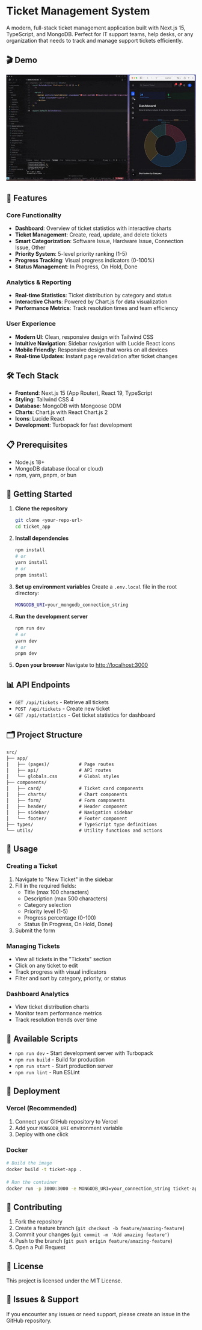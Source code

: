# Ticket Management System

A modern, full-stack ticket management application built with Next.js 15, TypeScript, and MongoDB. Perfect for IT support teams, help desks, or any organization that needs to track and manage support tickets efficiently.

## 🎬 Demo

![Ticket Management System Demo](https://github.com/yasin-erkan/Ticket_management_NextJS-Fullstack/blob/main/src/assets/ticketManagement.gif)

## 🚀 Features

### Core Functionality
- **Dashboard**: Overview of ticket statistics with interactive charts
- **Ticket Management**: Create, read, update, and delete tickets
- **Smart Categorization**: Software Issue, Hardware Issue, Connection Issue, Other
- **Priority System**: 5-level priority ranking (1-5)
- **Progress Tracking**: Visual progress indicators (0-100%)
- **Status Management**: In Progress, On Hold, Done

### Analytics & Reporting
- **Real-time Statistics**: Ticket distribution by category and status
- **Interactive Charts**: Powered by Chart.js for data visualization
- **Performance Metrics**: Track resolution times and team efficiency

### User Experience
- **Modern UI**: Clean, responsive design with Tailwind CSS
- **Intuitive Navigation**: Sidebar navigation with Lucide React icons
- **Mobile Friendly**: Responsive design that works on all devices
- **Real-time Updates**: Instant page revalidation after ticket changes

## 🛠️ Tech Stack

- **Frontend**: Next.js 15 (App Router), React 19, TypeScript
- **Styling**: Tailwind CSS 4
- **Database**: MongoDB with Mongoose ODM
- **Charts**: Chart.js with React Chart.js 2
- **Icons**: Lucide React
- **Development**: Turbopack for fast development

## 📋 Prerequisites

- Node.js 18+ 
- MongoDB database (local or cloud)
- npm, yarn, pnpm, or bun

## 🚀 Getting Started

1. **Clone the repository**
   ```bash
   git clone <your-repo-url>
   cd ticket_app
   ```

2. **Install dependencies**
   ```bash
   npm install
   # or
   yarn install
   # or
   pnpm install
   ```

3. **Set up environment variables**
   Create a `.env.local` file in the root directory:
   ```bash
   MONGODB_URI=your_mongodb_connection_string
   ```

4. **Run the development server**
   ```bash
   npm run dev
   # or
   yarn dev
   # or
   pnpm dev
   ```

5. **Open your browser**
   Navigate to [http://localhost:3000](http://localhost:3000)

## 📊 API Endpoints

- `GET /api/tickets` - Retrieve all tickets
- `POST /api/tickets` - Create new ticket
- `GET /api/statistics` - Get ticket statistics for dashboard

## 🗂️ Project Structure

```
src/
├── app/
│   ├── (pages)/           # Page routes
│   ├── api/               # API routes
│   └── globals.css        # Global styles
├── components/
│   ├── card/              # Ticket card components
│   ├── charts/            # Chart components
│   ├── form/              # Form components
│   ├── header/            # Header component
│   ├── sidebar/           # Navigation sidebar
│   └── footer/            # Footer component
├── types/                 # TypeScript type definitions
└── utils/                 # Utility functions and actions
```

## 🎯 Usage

### Creating a Ticket
1. Navigate to "New Ticket" in the sidebar
2. Fill in the required fields:
   - Title (max 100 characters)
   - Description (max 500 characters)
   - Category selection
   - Priority level (1-5)
   - Progress percentage (0-100)
   - Status (In Progress, On Hold, Done)
3. Submit the form

### Managing Tickets
- View all tickets in the "Tickets" section
- Click on any ticket to edit
- Track progress with visual indicators
- Filter and sort by category, priority, or status

### Dashboard Analytics
- View ticket distribution charts
- Monitor team performance metrics
- Track resolution trends over time

## 🔧 Available Scripts

- `npm run dev` - Start development server with Turbopack
- `npm run build` - Build for production
- `npm run start` - Start production server
- `npm run lint` - Run ESLint

## 🚀 Deployment

### Vercel (Recommended)
1. Connect your GitHub repository to Vercel
2. Add your `MONGODB_URI` environment variable
3. Deploy with one click

### Docker
```bash
# Build the image
docker build -t ticket-app .

# Run the container
docker run -p 3000:3000 -e MONGODB_URI=your_connection_string ticket-app
```

## 🤝 Contributing

1. Fork the repository
2. Create a feature branch (`git checkout -b feature/amazing-feature`)
3. Commit your changes (`git commit -m 'Add amazing feature'`)
4. Push to the branch (`git push origin feature/amazing-feature`)
5. Open a Pull Request

## 📝 License

This project is licensed under the MIT License.

## 🐛 Issues & Support

If you encounter any issues or need support, please create an issue in the GitHub repository.
